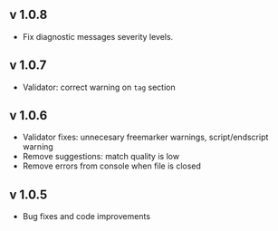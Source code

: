 ## v 1.0.8

* Fix diagnostic messages severity levels.

## v 1.0.7

* Validator: correct warning on `tag` section

## v 1.0.6

* Validator fixes: unnecesary freemarker warnings, script/endscript warning
* Remove suggestions: match quality is low
* Remove errors from console when file is closed

## v 1.0.5

* Bug fixes and code improvements
